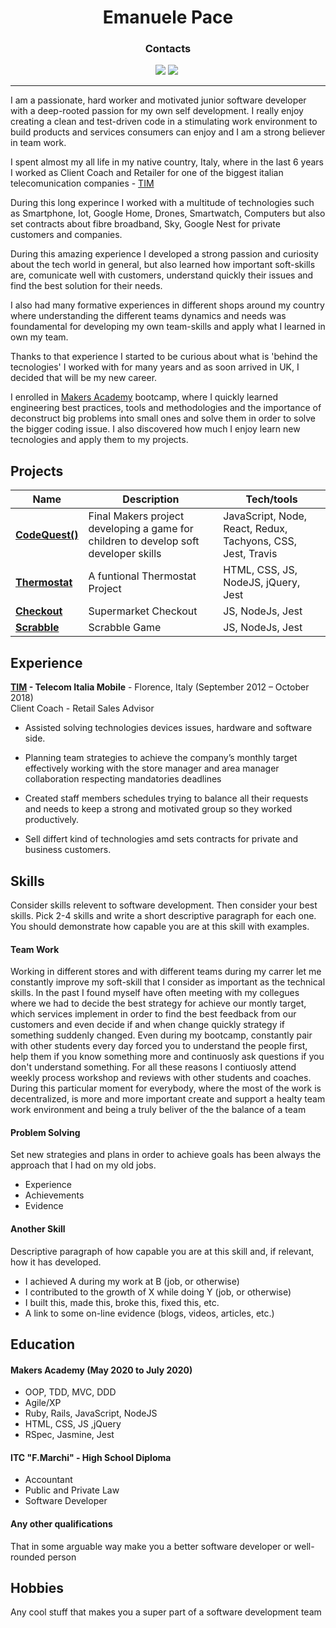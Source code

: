 <h1 align="center" >Emanuele Pace</h1>


<h3 align="center" >Contacts</h3>

<div align="center">
  
<a href="https://www.linkedin.com/in/emanuele-pace10/"><img src="https://img.shields.io/badge/LinkedIn-0077B5?style=for-the-badge&logo=linkedin&logoColor=white"></a> <a href="mailto:emanuele.10@utlook.it"><img src="https://img.shields.io/badge/Microsoft_Outlook-0078D4?style=for-the-badge&logo=microsoft-outlook&logoColor=white"></a> <a href="https://github.com/Emanuele-20"><img src="https://img.shields.io/badge/GitHub-100000?style=for-the-badge&logo=github&logoColor=white" alt=""></a>


</div>

---------------


I am a passionate, hard worker and motivated junior software developer with a deep-rooted passion for my own self development. I really enjoy creating a clean and test-driven code in a stimulating work environment to build products and services consumers can enjoy and I am a strong believer in team work.

I spent almost my all life in my native country, Italy, where in the last 6 years I worked as Client Coach and Retailer for one of the biggest italian telecomunication companies -  [TIM](https://www.tim.it/)

During this long experince I worked with a multitude of technologies such as Smartphone, Iot, Google Home, Drones, Smartwatch, Computers but also set contracts about fibre broadband, Sky, Google Nest for private customers and companies.

During this amazing experience I developed a strong passion and curiosity about the tech world in general, but also learned how important soft-skills are, comunicate well with customers, understand quickly their issues and find the best solution for their needs.

I also had many formative experiences in different shops around my country where understanding the different teams dynamics and needs was foundamental for developing my own team-skills and apply what I learned in own my team.

Thanks to that experience I started to be curious about what is 'behind the tecnologies' I worked with for many years and as soon arrived in UK, I decided that will be my new career.

I enrolled in  [Makers Academy](https://makers.tech/) bootcamp, where I quickly learned engineering best practices, tools and methodologies and the importance of deconstruct big problems into small ones and solve them in order to solve the bigger coding issue.
I also discovered how much I enjoy learn new tecnologies and apply them to my projects.

## Projects

| Name                         | Description       | Tech/tools        |
| ---------------------------- | ----------------- | ----------------- |
| [**CodeQuest()**](https://github.com/Emanuele-20/codeQuest)| Final Makers project developing a game for children to develop soft developer skills | JavaScript, Node, React, Redux, Tachyons, CSS, Jest, Travis|
| [**Thermostat**](https://github.com/Emanuele-20/Thermostat) | A funtional Thermostat Project  | HTML, CSS, JS, NodeJS, jQuery, Jest              |
| [**Checkout**](https://github.com/Emanuele-20/checkout) | Supermarket Checkout | JS, NodeJs, Jest              |
| [**Scrabble**](https://github.com/Emanuele-20/scrabble) | Scrabble Game | JS, NodeJs, Jest              |


## Experience

**[TIM](www.tim.it) - Telecom Italia Mobile** - Florence, Italy
(September 2012 – October 2018)  
Client Coach - Retail Sales Advisor 

* Assisted solving technologies devices issues, hardware and software side. 

* Planning team strategies to achieve the company’s monthly target effectively working with the store manager and area manager collaboration respecting mandatories deadlines

* Created staff members schedules trying to balance all their requests and needs to keep a strong and motivated group so they worked productively. 

* Sell differt kind of technologies amd sets contracts for private and business customers. 


## Skills

Consider skills relevent to software development. Then consider your best skills. Pick 2-4 skills and write a short descriptive paragraph for each one. You should demonstrate how capable you are at this skill with examples.

#### Team Work

Working in different stores and with different teams during my carrer let me constantly improve my soft-skill that I consider as important as the technical skills.
In the past I found myself have often meeting with my collegues where we had to decide the best strategy for achieve our montly target, which services implement in order to find the best feedback from our customers and even decide if and when change quickly strategy if something suddenly changed.
Even during my bootcamp, constantly pair with other students every day forced you to understand the people first, help them if you know something more and continuosly ask questions if you don't understand something. 
For all these reasons I contiuosly attend weekly process workshop and reviews with other students and coaches.
During this particular moment for everybody, where the most of the work is decentralized, is more and more important create and support a healty team work environment and being a truly beliver of the the balance of a team

#### Problem Solving 

Set new strategies and plans in order to achieve goals has been always the approach that I had on my old jobs. 


- Experience
- Achievements
- Evidence

#### Another Skill

Descriptive paragraph of how capable you are at this skill and, if relevant, how it has developed.

- I achieved A during my work at B (job, or otherwise)
- I contributed to the growth of X while doing Y (job, or otherwise)
- I built this, made this, broke this, fixed this, etc.
- A link to some on-line evidence (blogs, videos, articles, etc.)

## Education

#### Makers Academy (May 2020 to July 2020)

- OOP, TDD, MVC, DDD
- Agile/XP
- Ruby, Rails, JavaScript, NodeJS
- HTML, CSS, JS ,jQuery
- RSpec, Jasmine, Jest

#### ITC "F.Marchi" - High School Diploma 

- Accountant
- Public and Private Law
- Software Developer

#### Any other qualifications

That in some arguable way make you a better software developer or well-rounded person

## Hobbies

Any cool stuff that makes you a super part of a software development team
